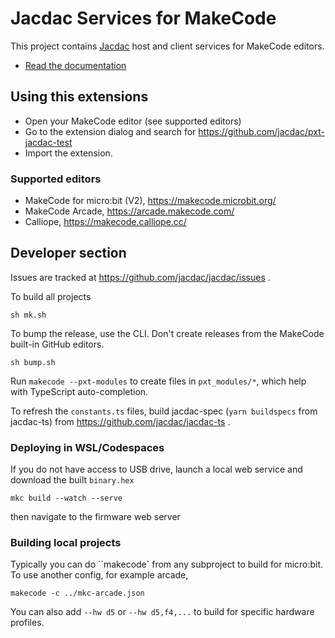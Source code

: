 # Jacdac Services for MakeCode

This project contains [Jacdac](https://aka.ms/jacdac) host and client services for MakeCode editors.

* [Read the documentation](https://jacdac.github.io/jacdac-docs/clients/makecode/)

## Using this extensions

-   Open your MakeCode editor (see supported editors)
-   Go to the extension dialog and search for https://github.com/jacdac/pxt-jacdac-test
-   Import the extension.

### Supported editors

-   MakeCode for micro:bit (V2), https://makecode.microbit.org/
-   MakeCode Arcade, https://arcade.makecode.com/
-   Calliope, https://makecode.calliope.cc/

## Developer section

Issues are tracked at https://github.com/jacdac/jacdac/issues .

To build all projects

```
sh mk.sh
```

To bump the release, use the CLI. Don't create releases from the MakeCode built-in GitHub editors.

```
sh bump.sh
```

Run `makecode --pxt-modules` to create files in `pxt_modules/*`, which help with TypeScript auto-completion.

To refresh the `constants.ts` files, build jacdac-spec (`yarn buildspecs` from jacdac-ts) from https://github.com/jacdac/jacdac-ts .

### Deploying in WSL/Codespaces

If you do not have access to USB drive, launch a local web service and download the built `binary.hex`

```
mkc build --watch --serve
```

then navigate to the firmware web server

### Building local projects

Typically you can do ``makecode` from any subproject to build for micro:bit. To use another config, for example arcade,

```
makecode -c ../mkc-arcade.json
```

You can also add `--hw d5` or `--hw d5,f4,...` to build for specific hardware profiles.
